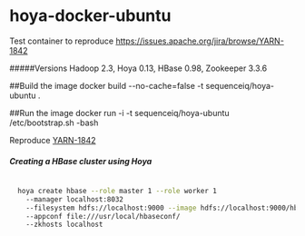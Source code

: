 hoya-docker-ubuntu
==================

Test container to reproduce https://issues.apache.org/jira/browse/YARN-1842

#####Versions
Hadoop 2.3, Hoya 0.13, HBase 0.98, Zookeeper 3.3.6

##Build the image
docker build --no-cache=false -t  sequenceiq/hoya-ubuntu .

##Run the image
docker run -i -t sequenceiq/hoya-ubuntu /etc/bootstrap.sh -bash

Reproduce [YARN-1842](https://issues.apache.org/jira/browse/YARN-1842)




##### Creating a HBase cluster using Hoya 

``` bash

  hoya create hbase --role master 1 --role worker 1
    --manager localhost:8032
    --filesystem hdfs://localhost:9000 --image hdfs://localhost:9000/hbase.tar.gz
    --appconf file:///usr/local/hbaseconf/
    --zkhosts localhost
```


